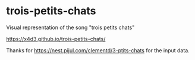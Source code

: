 # trois-petits-chats

Visual representation of the song "trois petits chats"

https://x4d3.github.io/trois-petits-chats/

Thanks for https://nest.pijul.com/clementd/3-ptits-chats for the input data.
